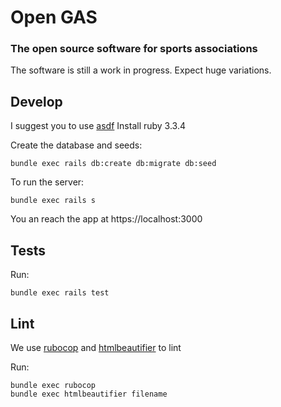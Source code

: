 # Open GAS
### The open source software for sports associations

The software is still a work in progress. Expect huge variations.

## Develop

I suggest you to use [asdf](https://asdf-vm.com/)
Install ruby 3.3.4

Create the database and seeds:

```
bundle exec rails db:create db:migrate db:seed
```

To run the server:

```
bundle exec rails s
```

You an reach the app at https://localhost:3000

## Tests

Run:

```
bundle exec rails test
```

## Lint

We use [rubocop](https://github.com/rubocop/rubocop) and [htmlbeautifier](https://github.com/threedaymonk/htmlbeautifier) to lint

Run:

```
bundle exec rubocop
bundle exec htmlbeautifier filename
```